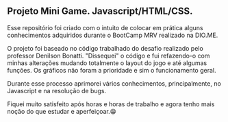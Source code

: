 ## Projeto Mini Game. Javascript/HTML/CSS.
Esse repositório foi criado com o intuito de colocar em prática alguns conhecimentos adquiridos durante o BootCamp MRV realizado na DIO.ME.

O projeto foi baseado no código trabalhado do desafio realizado pelo professor Denilson Bonatti.
"Dissequei" o código e fui refazendo-o com minhas alterações mudando totalmente o layout do jogo e até algumas funções. Os gráficos não foram a prioridade e sim o funcionamento geral.  

Durante esse processo aprimorei vários conhecimentos, principalmente, no Javascript e na resolução de bugs. 

Fiquei muito satisfeito após horas e horas de trabalho e agora tenho mais noção do que estudar e aperfeiçoar.😁
